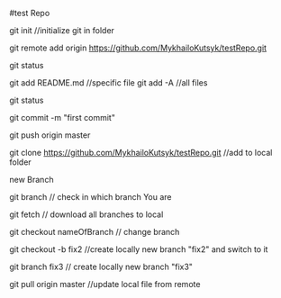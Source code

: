 #test Repo

git init   //initialize git in folder

git remote add origin https://github.com/MykhailoKutsyk/testRepo.git

git status

git add README.md  //specific file
git add -A   //all files 

git status

git commit -m "first commit"

git push origin master

git clone https://github.com/MykhailoKutsyk/testRepo.git   //add to local folder 

new Branch

git branch // check in which branch You are

git fetch   // download all branches to local

git checkout nameOfBranch // change branch

git checkout -b fix2   //create locally new branch "fix2" and switch to it

git branch  fix3   // create locally new branch "fix3"

git pull origin master   //update local file from remote